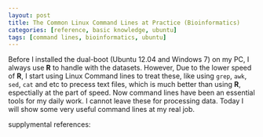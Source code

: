 ```yaml
---
layout: post
title: The Common Linux Command Lines at Practice (Bioinformatics)
categories: [reference, basic knowledge, ubuntu]
tags: [command lines, bioinformatics, ubuntu]
---
```


Before I installed the dual-boot (Ubuntu 12.04 and Windows 7) on my PC, I always use **R** to handle with the datasets.
However, Due to the lower speed of **R**, I start using Linux Command lines to treat these, like using ```grep```, ```awk```,
 ```sed```, ```cat``` and etc to precess text files, which is much better than using **R**, espectially at the part of speed.
Now command lines have been an essential tools for my daily work. I cannot leave these for processing data. Today I will
show some very useful command lines at my real job.

supplymental references:
